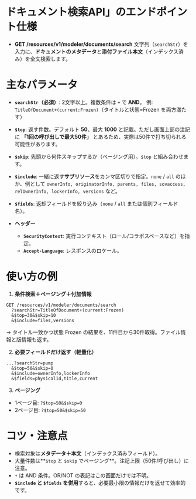 # ドキュメント検索API」のエンドポイント仕様

* **GET /resources/v1/modeler/documents/search**
  文字列（`searchStr`）を入力に、**ドキュメントのメタデータ**と**添付ファイル本文**（インデックス済み）を全文検索します。

# 主なパラメータ

* **`searchStr`（必須）**: 2文字以上。複数条件は `+` で **AND**。
  例: `TitleOfDocument+(current:Frozen)`（タイトルと状態=Frozen を両方満たす）
* **`$top`**: 返す件数。デフォルト **50**、最大 **1000** と記載。ただし画面上部の注記に **「1回の呼び出しで最大50件」** とあるため、実際は50件で打ち切られる可能性があります。
* **`$skip`**: 先頭から何件スキップするか（ページング用）。`$top` と組み合わせます。
* **`$include`**: 一緒に返す**サブリソース**をカンマ区切りで指定。`none` / `all` のほか、例として
  `ownerInfo, originatorInfo, parents, files, sovaccess, relOwnerInfo, lockerInfo, versions` など。
* **`$fields`**: 返却フィールドを絞り込み（`none` / `all` または個別フィールド名）。
* **ヘッダー**

  * **`SecurityContext`**: 実行コンテキスト（ロール/コラボスペースなど）を指定。
  * **`Accept-Language`**: レスポンスのロケール。

# 使い方の例

1. **条件検索＋ページング＋付加情報**

```
GET /resources/v1/modeler/documents/search
  ?searchStr=TitleOfDocument+(current:Frozen)
  &$top=30&$skip=10
  &$include=files,versions
```

→ タイトル一致かつ状態 Frozen の結果を、11件目から30件取得。ファイル情報と版情報も返す。

2. **必要フィールドだけ返す（軽量化）**

```
...?searchStr=pump
  &$top=50&$skip=0
  &$include=ownerInfo,lockerInfo
  &$fields=physicalId,title,current
```

3. **ページング**

* 1ページ目: `?$top=50&$skip=0`
* 2ページ目: `?$top=50&$skip=50`

# コツ・注意点

* 検索対象は**メタデータ＋本文**（インデックス済みフィールド）。
* 大量件数は\*\*`$top` と `$skip` でページング\*\*。注記上限（50件/呼び出し）に注意。
* `+` は AND 条件。OR/NOT の表記はこの画面だけでは不明。
* **`$include` と `$fields` を併用**すると、必要最小限の情報だけを返せて効率的です。